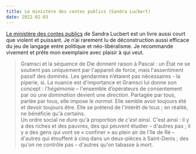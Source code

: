 ```yaml
---
title: Le ministère des contes publics (Sandra Lucbert)
date: 2022-02-03
---
```


[Le ministère des contes publics](https://editions-verdier.fr/livre/le-ministere-des-contes-publics/) de Sandra Lucbert est un livre aussi court que violent et puissant. Je n’ai rarement lu de déconstruction aussi efficace du jeu de langage entre politique et néo-libéralisme. Je recommande vivement et prête mon exemplaire avec plaisir à qui veut.

> Gramsci et la séquence de Die donnent raison à Pascal : un État ne se soutient pas uniquement par l'appareil de force, mais l'assentiment passif des dominés. Les gendarmes n’étaient pas nécessaires - la piperie, si. La nuance est d'importance et Gramsci lui donne son concept : *l’hégémonie* – l'ensemble d’opérateurs de consentement par où une *domination* devient une *direction*. Partagée par tous, parlée par tous, elle impose le *normal*. Elle semble avoir toujours été et devoir toujours être. Elle se prétend de l'intérêt de tous ; en réalité, ne bénéficie qu'à certains.  
> Un ordre social ne dure qu'à proportion de *c'est ainsi*. C'est ainsi : il y a des riches et des pauvres, des qui peuvent étudier – d'autres pas ; il y a des gens qui vont se « confiner » au plein air de l'île de Ré – d'autres qui étouffent à cinq dans un deux-pièces à Saint-Denis ; des qu'on ne contrôle pas – d'autres qu'on tabasse à mort.
